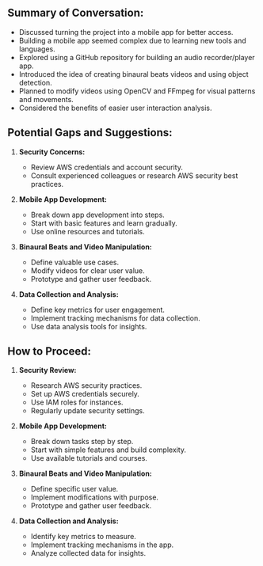 ## Summary of Conversation:
- Discussed turning the project into a mobile app for better access.
- Building a mobile app seemed complex due to learning new tools and languages.
- Explored using a GitHub repository for building an audio recorder/player app.
- Introduced the idea of creating binaural beats videos and using object detection.
- Planned to modify videos using OpenCV and FFmpeg for visual patterns and movements.
- Considered the benefits of easier user interaction analysis.

## Potential Gaps and Suggestions:
1. **Security Concerns:**
   - Review AWS credentials and account security.
   - Consult experienced colleagues or research AWS security best practices.

2. **Mobile App Development:**
   - Break down app development into steps.
   - Start with basic features and learn gradually.
   - Use online resources and tutorials.

3. **Binaural Beats and Video Manipulation:**
   - Define valuable use cases.
   - Modify videos for clear user value.
   - Prototype and gather user feedback.

4. **Data Collection and Analysis:**
   - Define key metrics for user engagement.
   - Implement tracking mechanisms for data collection.
   - Use data analysis tools for insights.

## How to Proceed:
1. **Security Review:**
   - Research AWS security practices.
   - Set up AWS credentials securely.
   - Use IAM roles for instances.
   - Regularly update security settings.

2. **Mobile App Development:**
   - Break down tasks step by step.
   - Start with simple features and build complexity.
   - Use available tutorials and courses.

3. **Binaural Beats and Video Manipulation:**
   - Define specific user value.
   - Implement modifications with purpose.
   - Prototype and gather user feedback.

4. **Data Collection and Analysis:**
   - Identify key metrics to measure.
   - Implement tracking mechanisms in the app.
   - Analyze collected data for insights.

